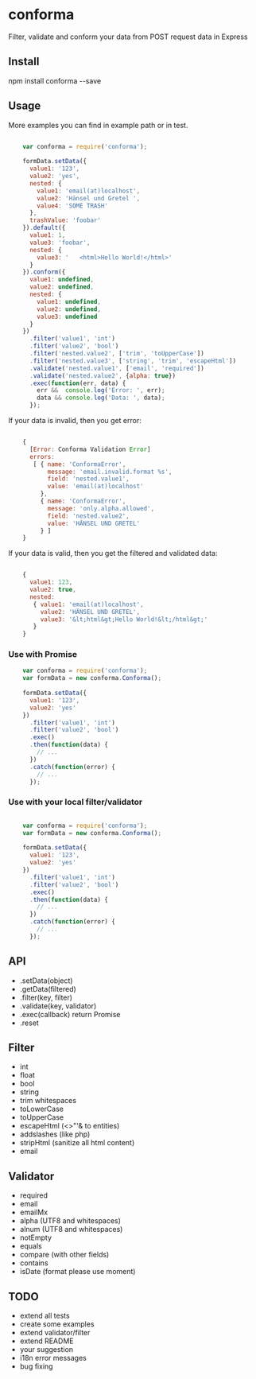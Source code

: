 # conforma
Filter, validate and conform your data from POST request data in Express

## Install
npm install conforma --save

## Usage

More examples you can find in example path or in test.

```javascript

    var conforma = require('conforma');
    
    formData.setData({
      value1: '123',
      value2: 'yes',
      nested: {
        value1: 'email(at)localhost',
        value2: 'Hänsel und Gretel ',
        value4: 'SOME TRASH'
      },
      trashValue: 'foobar'
    }).default({
      value1: 1,
      value3: 'foobar',
      nested: {
        value3: '   <html>Hello World!</html>'
      }
    }).conform({
      value1: undefined,
      value2: undefined,
      nested: {
        value1: undefined,
        value2: undefined,
        value3: undefined
      }
    })
      .filter('value1', 'int')
      .filter('value2', 'bool')
      .filter('nested.value2', ['trim', 'toUpperCase'])
      .filter('nested.value3', ['string', 'trim', 'escapeHtml'])
      .validate('nested.value1', ['email', 'required'])
      .validate('nested.value2', {alpha: true})
      .exec(function(err, data) {
        err &&  console.log('Error: ', err);
        data && console.log('Data: ', data);
      });
```

If your data is invalid, then you get error:

```javascript

    { 
      [Error: Conforma Validation Error]
      errors: 
       [ { name: 'ConformaError',
           message: 'email.invalid.format %s',
           field: 'nested.value1',
           value: 'email(at)localhost' 
         },
         { name: 'ConformaError',
           message: 'only.alpha.allowed',
           field: 'nested.value2',
           value: 'HÄNSEL UND GRETEL' 
         } ]
    }
```

If your data is valid, then you get the filtered and validated data:

```javascript

    { 
      value1: 123,
      value2: true,
      nested: 
       { value1: 'email(at)localhost',
         value2: 'HÄNSEL UND GRETEL',
         value3: '&lt;html&gt;Hello World!&lt;/html&gt;'
       } 
    }
```

### Use with Promise

```javascript
    var conforma = require('conforma');
    var formData = new conforma.Conforma();
    
    formData.setData({
      value1: '123',
      value2: 'yes'
    })
      .filter('value1', 'int')
      .filter('value2', 'bool')
      .exec()
      .then(function(data) {
        // ...
      })
      .catch(function(error) {
        // ...
      });
```

### Use with your local filter/validator

```javascript

    var conforma = require('conforma');
    var formData = new conforma.Conforma();
    
    formData.setData({
      value1: '123',
      value2: 'yes'
    })
      .filter('value1', 'int')
      .filter('value2', 'bool')
      .exec()
      .then(function(data) {
        // ...
      })
      .catch(function(error) {
        // ...
      });
```


## API
* .setData(object)
* .getData(filtered)
* .filter(key, filter)
* .validate(key, validator)
* .exec(callback) return Promise
* .reset

## Filter
* int
* float
* bool
* string
* trim whitespaces
* toLowerCase
* toUpperCase
* escapeHtml (<>"'& to entities)
* addslashes (like php)
* stripHtml (sanitize all html content)
* email

## Validator
* required
* email
* emailMx
* alpha (UTF8 and whitespaces)
* alnum (UTF8 and whitespaces)
* notEmpty
* equals
* compare (with other fields)
* contains
* isDate (format please use moment)

## TODO
* extend all tests
* create some examples
* extend validator/filter
* extend README
* your suggestion
* i18n error messages
* bug fixing

